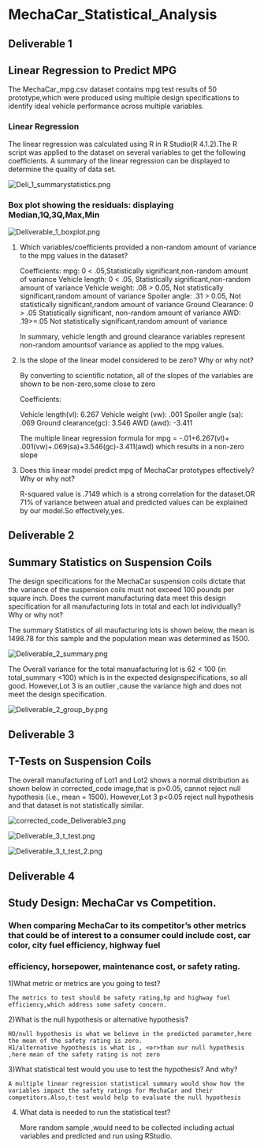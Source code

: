 # MechaCar_Statistical_Analysis

## Deliverable 1 
## Linear Regression to Predict MPG
    
The MechaCar_mpg.csv dataset contains mpg test results of 50 prototype,which were produced using multiple design specifications to identify ideal vehicle performance across multiple variables.

### Linear Regression 
   The linear regression was calculated using R in R Studio(R 4.1.2).The R script was applied to the dataset on several variables to get the following coefficients.
   A summary of the linear regression can be displayed to determine the quality of data set.
   
   ![Deli_1_summarystatistics.png](Resources/Images/Deli_1_summarystatistics.png)
   
### Box plot showing the residuals: displaying Median,1Q,3Q,Max,Min


  ![Deliverable_1_boxplot.png](Resources/Images/Deliverable_1_boxplot.png)


  
   
1) Which variables/coefficients provided a non-random amount of variance to the mpg values in the dataset?

    Coefficients:
     mpg: 0 < .05,Statistically significant,non-random amount of variance
     Vehicle length:   0 < .05,   Statistically significant,non-random amount of variance
     Vehicle weight:  .08 > 0.05,  Not statistically significant,random amount of variance
     Spoiler angle:   .31 > 0.05, Not statistically significant,random amount of variance
     Ground Clearance: 0 > .05   Statistically significant, non-random amount of variance
     AWD:             .19>=.05 Not statistically significant,random amount of variance
  
     In summary, vehicle length and ground clearance variables represent non-random amountsof variance as applied to the mpg values.

2) Is the slope of the linear model considered to be zero? Why or why not?

   By converting to scientific notation, all of the slopes of the variables are shown  to be non-zero,some close to zero
   
   Coefficients:
   
    Vehicle length(vl):  6.267
    Vehicle weight (vw):  .001
    Spoiler angle (sa):    .069
    Ground clearance(gc):  3.546
    AWD (awd):              -3.411
  
   The multiple linear regression formula for mpg = -.01+6.267(vl)+ .001(vw)+.069(sa)+3.546(gc)-3.411(awd) which results in a non-zero slope
      
   

3) Does this linear model predict mpg of MechaCar prototypes effectively? Why or why not?

    R-squared value is .7149 which is a strong correlation for the dataset.OR 71% of variance between atual and predicted values can be explained by our model.So 
     effectively,yes.
    
    
## Deliverable 2

## Summary Statistics on Suspension Coils
 The design specifications for the MechaCar suspension coils dictate that the variance of the suspension coils must not exceed 100 pounds per square inch. Does the current   manufacturing data meet this design specification for all manufacturing lots in total and each lot individually? Why or why not?
 
 The summary Statistics of all maufacturing lots is shown below, the mean is 1498.78 for this sample and the population mean was determined as 1500.
 
 ![Deliverable_2_summary.png](Resources/Images/Deliverable_2_summary.png)
 
 
  The Overall variance for the total manuafacturing lot is 62 < 100 (in total_summary <100) which is in the expected designspecifications, so all good.
  However,Lot 3 is an outlier ,cause the variance high and does not meet the design specification.
 
 
 ![Deliverable_2_group_by.png](Resources/Images/Deliverable_2_group_by.png)
 
 
 ## Deliverable 3
 ## T-Tests on Suspension Coils
 
 The overall manufacturing  of Lot1 and Lot2  shows a normal distribution as shown below in corrected_code image,that is  p>0.05, cannot reject null hypothesis (i.e., mean = 1500).
 However,Lot 3  p<0.05 reject null hypothesis and that dataset is not statistically similar.



 ![corrected_code_Deliverable3.png](Resources/Images/corrected_code_Deliverable3.png)
 


 ![Deliverable_3_t_test.png](Resources/Images/Deliverable_3_t_test.png)
 
 
 ![Deliverable_3_t_test_2.png](Resources/Images/Deliverable_3_t_test_2.png)
 
 ## Deliverable 4
 
 ## Study Design: MechaCar vs Competition.
 
 ### When comparing MechaCar to its competitor’s other metrics that could be of interest to a consumer could include cost, car color, city fuel efficiency, highway fuel 
 ### efficiency, horsepower, maintenance cost, or safety rating.
 
 
 1)What metric or metrics are you going to test?
 
    The metrics to test should be safety rating,hp and highway fuel efficiency,which address some safety concern.
    
 2)What is the null hypothesis or alternative hypothesis?
 
    HO/null hypothesis is what we believe in the predicted parameter,here the mean of the safety rating is zero.
    H1/alternative hypothesis is what is , <or>than our null hypothesis ,here mean of the safety rating is not zero
    
 3)What statistical test would you use to test the hypothesis? And why?
    
    A multiple linear regression statistical summary would show how the variables impact the safety ratings for MechaCar and their 
    competitors.Also,t-test would help to evaluate the null hypothesis
 
 4) What data is needed to run the statistical test?
    
    More random sample ,would need to be collected including actual variables and predicted and run using RStudio.

 
 
 
    


 

